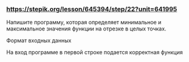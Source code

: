 ### https://stepik.org/lesson/645394/step/22?unit=641995

Напишите программу, которая определяет минимальное и максимальное значения функции на отрезке в целых точках.

Формат входных данных

На вход программе в первой строке подается корректная функция 
